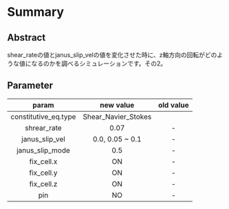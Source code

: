 # Summary

## Abstract
shear_rateの値とjanus_slip_velの値を変化させた時に、z軸方向の回転がどのような値になるのかを調べるシミュレーションです。その2。

## Parameter
|param|new value|old value|
|:-:|:-:|:-:|
|constitutive_eq.type|Shear_Navier_Stokes|
|shrear_rate|0.07|-|
|janus_slip_vel|0.0, 0.05 ~ 0.1|-|
|janus_slip_mode|0.5|-|
|fix_cell.x|ON|-|
|fix_cell.y|ON|-|
|fix_cell.z|ON|-|
|pin|NO|-|
